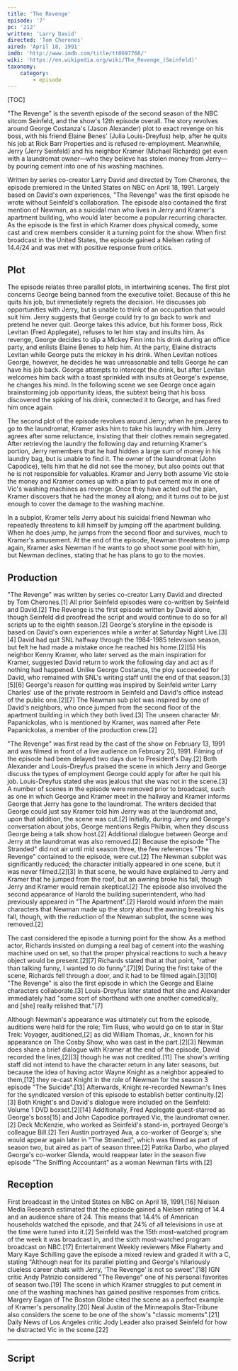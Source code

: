 ```yaml
---
title: 'The Revenge'
episode: '7'
pc: '212'
written: 'Larry David'
directed: 'Tom Cherones'
aired: 'April 18, 1991'
imdb: 'http://www.imdb.com/title/tt0697766/'
wiki: 'https://en.wikipedia.org/wiki/The_Revenge_(Seinfeld)'
taxonomy:
    category:
        - episode
---
```


[TOC]

"The Revenge" is the seventh episode of the second season of the NBC sitcom Seinfeld, and the show's 12th episode overall. The story revolves around George Costanza's (Jason Alexander) plot to exact revenge on his boss, with his friend Elaine Benes' (Julia Louis-Dreyfus) help, after he quits his job at Rick Barr Properties and is refused re-employment. Meanwhile, Jerry (Jerry Seinfeld) and his neighbor Kramer (Michael Richards) get even with a laundromat owner—who they believe has stolen money from Jerry—by pouring cement into one of his washing machines.

Written by series co-creator Larry David and directed by Tom Cherones, the episode premiered in the United States on NBC on April 18, 1991. Largely based on David's own experiences, "The Revenge" was the first episode he wrote without Seinfeld's collaboration. The episode also contained the first mention of Newman, as a suicidal man who lives in Jerry and Kramer's apartment building, who would later become a popular recurring character. As the episode is the first in which Kramer does physical comedy, some cast and crew members consider it a turning point for the show. When first broadcast in the United States, the episode gained a Nielsen rating of 14.4/24 and was met with positive response from critics.

## Plot

The episode relates three parallel plots, in intertwining scenes. The first plot concerns George being banned from the executive toilet. Because of this he quits his job, but immediately regrets the decision. He discusses job opportunities with Jerry, but is unable to think of an occupation that would suit him. Jerry suggests that George could try to go back to work and pretend he never quit. George takes this advice, but his former boss, Rick Levitan (Fred Applegate), refuses to let him stay and insults him. As revenge, George decides to slip a Mickey Finn into his drink during an office party, and enlists Elaine Benes to help him. At the party, Elaine distracts Levitan while George puts the mickey in his drink. When Levitan notices George, however, he decides he was unreasonable and tells George he can have his job back. George attempts to intercept the drink, but after Levitan welcomes him back with a toast sprinkled with insults at George's expense, he changes his mind. In the following scene we see George once again brainstorming job opportunity ideas, the subtext being that his boss discovered the spiking of his drink, connected it to George, and has fired him once again.

The second plot of the episode revolves around Jerry; when he prepares to go to the laundromat, Kramer asks him to take his laundry with him. Jerry agrees after some reluctance, insisting that their clothes remain segregated. After retrieving the laundry the following day and returning Kramer's portion, Jerry remembers that he had hidden a large sum of money in his laundry bag, but is unable to find it. The owner of the laundromat (John Capodice), tells him that he did not see the money, but also points out that he is not responsible for valuables. Kramer and Jerry both assume Vic stole the money and Kramer comes up with a plan to put cement mix in one of Vic's washing machines as revenge. Once they have acted out the plan, Kramer discovers that he had the money all along; and it turns out to be just enough to cover the damage to the washing machine.

In a subplot, Kramer tells Jerry about his suicidal friend Newman who repeatedly threatens to kill himself by jumping off the apartment building. When he does jump, he jumps from the second floor and survives, much to Kramer's amusement. At the end of the episode, Newman threatens to jump again, Kramer asks Newman if he wants to go shoot some pool with him, but Newman declines, stating that he has plans to go to the movies.

## Production

"The Revenge" was written by series co-creator Larry David and directed by Tom Cherones.[1] All prior Seinfeld episodes were co-written by Seinfeld and David.[2] The Revenge is the first episode written by David alone, though Seinfeld did proofread the script and would continue to do so for all scripts up to the eighth season.[2] George's storyline in the episode is based on David's own experiences while a writer at Saturday Night Live.[3][4] David had quit SNL halfway through the 1984-1985 television season, but felt he had made a mistake once he reached his home.[2][5] His neighbor Kenny Kramer, who later served as the main inspiration for Kramer, suggested David return to work the following day and act as if nothing had happened. Unlike George Costanza, the ploy succeeded for David, who remained with SNL's writing staff until the end of that season.[3][5][6] George's reason for quitting was inspired by Seinfeld writer Larry Charles' use of the private restroom in Seinfeld and David's office instead of the public one.[2][7] The Newman sub plot was inspired by one of David's neighbors, who once jumped from the second floor of the apartment building in which they both lived.[3] The unseen character Mr. Papanickolas, who is mentioned by Kramer, was named after Pete Papanickolas, a member of the production crew.[2]

"The Revenge" was first read by the cast of the show on February 13, 1991 and was filmed in front of a live audience on February 20, 1991. Filming of the episode had been delayed two days due to President's Day.[2] Both Alexander and Louis-Dreyfus praised the scene in which Jerry and George discuss the types of employment George could apply for after he quit his job. Louis-Dreyfus stated she was jealous that she was not in the scene.[3] A number of scenes in the episode were removed prior to broadcast, such as one in which George and Kramer meet in the hallway and Kramer informs George that Jerry has gone to the laundromat. The writers decided that George could just say Kramer told him Jerry was at the laundromat and, upon that addition, the scene was cut.[2] Initially, during Jerry and George's conversation about jobs, George mentions Regis Philbin, when they discuss George being a talk show host.[2] Additional dialogue between George and Jerry at the laundromat was also removed.[2] Because the episode "The Stranded" did not air until mid season three, the few references "The Revenge" contained to the episode, were cut.[2] The Newman subplot was significantly reduced; the character initially appeared in one scene, but it was never filmed.[2][3] In that scene, he would have explained to Jerry and Kramer that he jumped from the roof, but an awning broke his fall, though Jerry and Kramer would remain skeptical.[2] The episode also involved the second appearance of Harold the building superintendent, who had previously appeared in "The Apartment".[2] Harold would inform the main characters that Newman made up the story about the awning breaking his fall, though, with the reduction of the Newman subplot, the scene was removed.[2]

The cast considered the episode a turning point for the show. As a method actor, Richards insisted on dumping a real bag of cement into the washing machine used on set, so that the proper physical reactions to such a heavy object would be present.[2][7] Richards stated that at that point, "rather than talking funny, I wanted to do funny".[7][9] During the first take of the scene, Richards fell through a door, and it had to be filmed again.[3][10] "The Revenge" is also the first episode in which the George and Elaine characters collaborate.[3] Louis-Dreyfus later stated that she and Alexander immediately had "some sort of shorthand with one another comedically, and [she] really relished that."[7]

Although Newman's appearance was ultimately cut from the episode, auditions were held for the role; Tim Russ, who would go on to star in Star Trek: Voyager, auditioned,[2] as did William Thomas, Jr., known for his appearance on The Cosby Show, who was cast in the part.[2][3] Newman does share a brief dialogue with Kramer at the end of the episode, David recorded the lines,[2][3] though he was not credited.[11] The show's writing staff did not intend to have the character return in any later seasons, but because the idea of having actor Wayne Knight as a neighbor appealed to them,[12] they re-cast Knight in the role of Newman for the season 3 episode "The Suicide".[13] Afterwards, Knight re-recorded Newman's lines for the syndicated version of this episode to establish better continuity.[2][3] Both Knight's and David's dialogue were included on the Seinfeld: Volume 1 DVD boxset.[2][14] Additionally, Fred Applegate guest-starred as George's boss[15] and John Capodice portrayed Vic, the laundromat owner.[2] Deck McKenzie, who worked as Seinfeld's stand-in, portrayed George's colleague Bill.[2] Teri Austin portrayed Ava, a co-worker of George's; she would appear again later in "The Stranded", which was filmed as part of season two, but aired as part of season three.[2] Patrika Darbo, who played George's co-worker Glenda, would reappear later in the season five episode "The Sniffing Accountant" as a woman Newman flirts with.[2]

## Reception

First broadcast in the United States on NBC on April 18, 1991,[16] Nielsen Media Research estimated that the episode gained a Nielsen rating of 14.4 and an audience share of 24. This means that 14.4% of American households watched the episode, and that 24% of all televisions in use at the time were tuned into it.[2] Seinfeld was the 15th most-watched program of the week it was broadcast in, and the sixth most-watched program broadcast on NBC.[17] Entertainment Weekly reviewers Mike Flaherty and Mary Kaye Schilling gave the episode a mixed review and graded it with a C, stating "Although neat for its parallel plotting and George's hilariously clueless career chats with Jerry, 'The Revenge' is not so sweet".[18] IGN critic Andy Patrizio considered "The Revenge" one of his personal favorites of season two.[19] The scene in which Kramer struggles to put cement in one of the washing machines has gained positive responses from critics. Margery Eagan of The Boston Globe cited the scene as a perfect example of Kramer's personality.[20] Neal Justin of the Minneapolis Star-Tribune also considers the scene to be one of the show's "classic moments".[21] Daily News of Los Angeles critic Jody Leader also praised Seinfeld for how he distracted Vic in the scene.[22]

---

## Script




